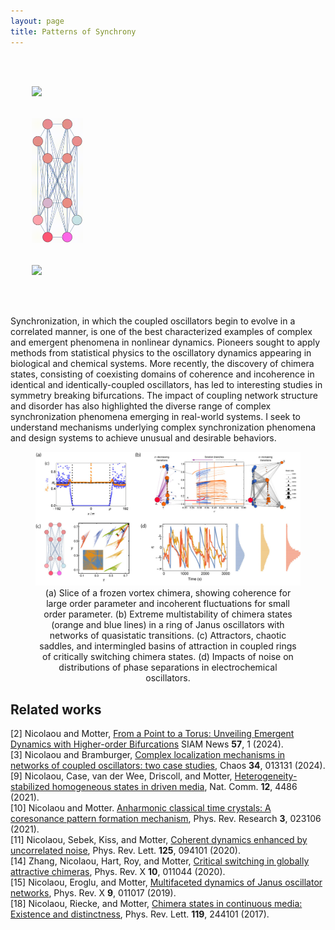 ```yaml
---
layout: page
title: Patterns of Synchrony
---
```

<pre>
<div class="container-fluid">
  <div class="row">
    <img src="/assets/gallery/figures/spiral.gif" height="200"  />
    <div class="col"></div>
    <img src="/assets/gallery/figures/switch.gif" height="200"  />
    <div class="col"></div>
    <img src="/assets/gallery/figures/torus.gif" height="200"  />
  </div>
</div>
</pre>

Synchronization, in which the coupled oscillators begin to evolve in a correlated manner, is one of the best characterized examples of complex and emergent phenomena in nonlinear dynamics. Pioneers sought to apply methods from statistical physics to the oscillatory dynamics appearing in biological and chemical systems.  More recently, the discovery of chimera states, consisting of coexisting domains of coherence and incoherence in identical and identically-coupled oscillators, has led to interesting studies in symmetry breaking bifurcations. The impact of coupling network structure and disorder has also highlighted the diverse range of complex synchronization phenomena emerging in real-world systems. I seek to understand mechanisms underlying complex synchronization phenomena and design systems to achieve unusual and desirable behaviors.

<figure>
<img src="/assets/img/synchronization.jpg" width=1024 />
<figcaption align="center">(a) Slice of a frozen vortex chimera, showing coherence for large order parameter and incoherent fluctuations for small order parameter. (b) Extreme multistability of chimera states (orange and blue lines) in a ring of Janus oscillators with networks of quasistatic transitions. (c) Attractors, chaotic saddles, and intermingled basins of attraction in coupled rings of critically switching chimera states. (d) Impacts of noise on distributions of phase separations in electrochemical oscillators.
</figcaption>
</figure>

## Related works
[2] Nicolaou and Motter, [From a Point to a Torus: Unveiling Emergent Dynamics with Higher-order Bifurcations](https://siam.org/publications/siam-news/articles/from-a-point-to-a-torus-unveiling-emergent-dynamics-with-higher-order-bifurcations/) SIAM News **57**, 1 (2024).  
[3] Nicolaou and Bramburger, [Complex localization mechanisms in networks of coupled oscillators: two case studies](https://pubs.aip.org/aip/cha/article/34/1/013131/3061429), Chaos **34**, 013131 (2024).  
[9] Nicolaou, Case, van der Wee, Driscoll, and  Motter, [Heterogeneity-stabilized homogeneous states in driven media](https://doi.org/10.1038/s41467-021-24459-0), Nat. Comm. **12**, 4486 (2021).  
[10] Nicolaou and Motter. [Anharmonic classical time crystals: A coresonance pattern formation mechanism](https://doi.org/10.1103/PhysRevResearch.3.023106), Phys. Rev. Research **3**, 023106 (2021).  
[11] Nicolaou, Sebek, Kiss, and Motter, [Coherent dynamics enhanced by uncorrelated noise](https://doi.org/10.1103/PhysRevLett.125.094101), Phys. Rev. Lett. **125**, 094101 (2020).  
[14] Zhang, Nicolaou, Hart, Roy, and Motter, [Critical switching in globally attractive chimeras](https://doi.org/10.1103/PhysRevX.10.011044), Phys. Rev. X **10**, 011044 (2020).  
[15] Nicolaou, Eroglu, and Motter, [Multifaceted dynamics of Janus oscillator networks](https://doi.org/10.1103/PhysRevX.9.011017), Phys. Rev. X **9**, 011017 (2019).  
[18] Nicolaou, Riecke, and  Motter, [Chimera states in continuous media: Existence and distinctness](https://doi.org/10.1103/PhysRevLett.119.244101), Phys. Rev. Lett. **119**, 244101 (2017).  
